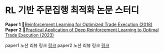 # RL 기반 주문집행 최적화 논문 스터디 

**Paper 1** [Reinforcement Learning for Optimized Trade Execution (2018)](https://www.cis.upenn.edu/~mkearns/papers/rlexec.pdf)
**Paper 2** [Practical Application of Deep Reinforcement Learning to Optimal Trade Execution (2023)](https://www.mdpi.com/2674-1032/2/3/23)

 paper1 노션 리뷰 링크 [링크](https://perfect-heather-d46.notion.site/Reinforcement-Learning-for-Optimized-Trade-Execution-0c66fa58e25c4cd1a2807d3109db1b7c?pvs=4)
paper2 노션 리뷰 링크 [링크](https://perfect-heather-d46.notion.site/Practical-Application-of-Deep-Reinforcement-Learning-to-Optimal-Trade-Execution-7b61a47c8fab436599ad24e78c58d125?pvs=4)
